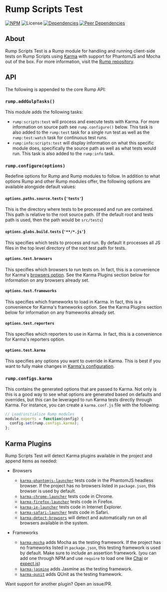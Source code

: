 # Rump Scripts Test
[![NPM](http://img.shields.io/npm/v/rump-scripts-test.svg?style=flat-square)](https://www.npmjs.org/package/rump-scripts-test)
![License](http://img.shields.io/npm/l/rump-scripts-test.svg?style=flat-square)
[![Dependencies](http://img.shields.io/david/rumps/rump-scripts-test.svg?style=flat-square)](https://david-dm.org/rumps/rump-scripts-test)
[![Peer Dependencies](http://img.shields.io/david/peer/rumps/rump-scripts-test.svg?style=flat-square)](https://david-dm.org/rumps/rump-scripts-test#info=peerDependencies)


## About
Rump Scripts Test is a Rump module for handling and running client-side tests
on Rump Scripts using [Karma](https://karma-runner.github.io/) with support for
PhantomJS and Mocha out of the box. For more information, visit the
[Rump repository](https://github.com/rumps/rump).


## API
The following is appended to the core Rump API:

### `rump.addGulpTasks()`
This module adds the following tasks:
- `rump:scripts:test` will process and execute tests with Karma. For more
  information on source path see `rump.configure()` below. This task is also
  added to the `rump:test` task for a single run test as well as the
  `rump:test:watch` task for continuous test runs.
- `rump:info:scripts:test` will display information on what this specific
  module does, specifically the source path as well as what tests would run.
  This task is also added to the `rump:info` task.

### `rump.configure(options)`
Redefine options for Rump and Rump modules to follow. In addition to what
options Rump and other Rump modules offer, the following options are
available alongside default values:

#### `options.paths.source.tests` (`'tests'`)
This is the directory where tests to be processed and run are contained. This
path is relative to the root source path. (If the default root and tests path
is used, then the path would be `src/tests`)

#### `options.globs.build.tests` (`'**/*.js'`)
This specifies which tests to process and run. By default it processes all JS
files in the top level directory of the root test path for tests.

#### `options.test.browsers`
This specifies which browsers to run tests on. In fact, this is a convenience
for Karma's
[browsers option](http://karma-runner.github.io/0.12/config/browsers.html).
See the Karma Plugins section below for information on any browsers already
set.

#### `options.test.frameworks`
This specifies which frameworks to load in Karma. In fact, this is a
convenience for Karma's frameworks option. See the Karma Plugins section below
for information on any frameworks already set.

#### `options.test.reporters`
This specifies which reporters to use in Karma. In fact, this is a convenience
for Karma's reporters option.

#### `options.test.karma`
This specifies any options you want to override in Karma. This is best if you
want to fully make changes in
[Karma's configuration](http://karma-runner.github.io/0.12/config/configuration-file.html).

### `rump.configs.karma`
This contains the generated options that are passed to Karma. Not only is this
is a good way to see what options are generated based on defaults and
overrides, but this can be leveraged to run Karma tests directly through Karma.
For instance, you can create a `karma.conf.js` file with the following:

```js
// Load/initialize Rump modules
module.exports = function(config) {
  config.set(rump.configs.karma);
};
```

## Karma Plugins
Rump Scripts Test will detect Karma plugins available in the project and append
items as needed:

- Browsers
  - [`karma-phantomjs-launcher`](https://github.com/karma-runner/karma-phantomjs-launcher)
  tests code in the PhantomJS headless browser. If the project has no browsers
  listed in `package.json`, this browser is used by default.
  - [`karma-chrome-launcher`](https://github.com/karma-runner/karma-chrome-launcher)
  tests code in Chrome.
  - [`karma-firefox-launcher`](https://github.com/karma-runner/karma-firefox-launcher)
  tests code in Firefox.
  - [`karma-ie-launcher`](https://github.com/karma-runner/karma-ie-launcher)
  tests code in Internet Explorer.
  - [`karma-safari-launcher`](https://github.com/karma-runner/karma-safari-launcher)
  tests code in Safari.
  - [`karma-detect-browsers`](https://github.com/litixsoft/karma-detect-browsers)
  will detect and automatically run on all browsers available in the system.

- Frameworks
  - [`karma-mocha`](https://github.com/karma-runner/karma-mocha) adds Mocha as
  the testing framework. If the project has no frameworks listed in
  `package.json`, this testing framework is used by default. Make sure to
  include an assertion framework. (you can add one through NPM and use
  `require` to load one like [Chai](http://chaijs.com/) or
  [expect.js](https://github.com/LearnBoost/expect.js/))
  - [`karma-jasmine`](https://github.com/karma-runner/karma-jasmine) adds
  Jasmine as the testing framework.
  - [`karma-qunit`](https://github.com/karma-runner/karma-qunit) adds QUnit as
  the testing framework.

Want support for another plugin? Open an issue/PR.
